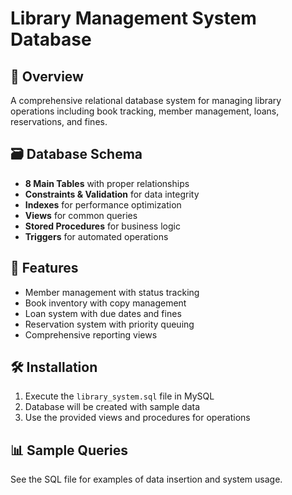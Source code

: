 # Library Management System Database

## 📖 Overview
A comprehensive relational database system for managing library operations including book tracking, member management, loans, reservations, and fines.

## 🗃️ Database Schema
- **8 Main Tables** with proper relationships
- **Constraints & Validation** for data integrity
- **Indexes** for performance optimization
- **Views** for common queries
- **Stored Procedures** for business logic
- **Triggers** for automated operations

## 🚀 Features
- Member management with status tracking
- Book inventory with copy management
- Loan system with due dates and fines
- Reservation system with priority queuing
- Comprehensive reporting views

## 🛠️ Installation
1. Execute the `library_system.sql` file in MySQL
2. Database will be created with sample data
3. Use the provided views and procedures for operations

## 📊 Sample Queries
See the SQL file for examples of data insertion and system usage.
